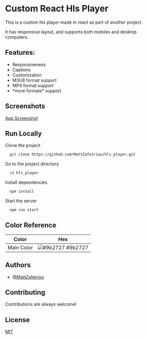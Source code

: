 # Custom React Hls Player

This is a custom hls player made in react as part of another project.

It has responsive layout, and supports both mobiles and desktop computers.

## Features:
- Responsiveness
- Captions
- Customization
- M3U8 format support
- MP4 format support
- \*more formats\* support


## Screenshots

[App Screenshot](https://prnt.sc/BQPp8btDbbis)


## Run Locally

Clone the project

```bash
  git clone https://github.com/MattZafeiriou/hls_player.git
```

Go to the project directory

```bash
  cd hls_player
```

Install dependencies

```bash
  npm install
```

Start the server

```bash
  npm run start
```

## Color Reference

| Color             | Hex                                                                |
| ----------------- | ------------------------------------------------------------------ |
| Main Color | ![#9b2727](https://via.placeholder.com/10/9b2727?text=+) #9b2727 |

## Authors

- [@MattZafeiriou](https://www.github.com/MattZafeiriou)


## Contributing

Contributions are always welcome!

## License

[MIT](https://choosealicense.com/licenses/mit/)

